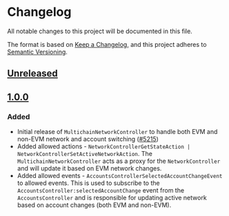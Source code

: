 # Changelog

All notable changes to this project will be documented in this file.

The format is based on [Keep a Changelog](https://keepachangelog.com/en/1.0.0/),
and this project adheres to [Semantic Versioning](https://semver.org/spec/v2.0.0.html).

## [Unreleased]

## [1.0.0]

### Added

- Initial release of `MultichainNetworkController` to handle both EVM and non-EVM network and account switching ([#5215](https://github.com/MetaMask/core/pull/5215))
- Added allowed actions - `NetworkControllerGetStateAction | NetworkControllerSetActiveNetworkAction`. The `MultichainNetworkController` acts as a proxy for the `NetworkController` and will update it based on EVM network changes.
- Added allowed events - `AccountsControllerSelectedAccountChangeEvent` to allowed events. This is used to subscribe to the `AccountsController:selectedAccountChange` event from the `AccountsController` and is responsible for updating active network based on account changes (both EVM and non-EVM).

[Unreleased]: https://github.com/MetaMask/core/compare/@metamask/multichain-network-controller@1.0.0...HEAD
[1.0.0]: https://github.com/MetaMask/core/releases/tag/@metamask/multichain-network-controller@1.0.0
